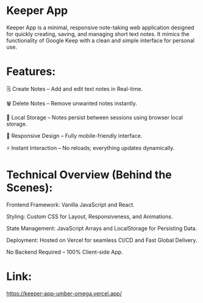 # Keeper App
Keeper App is a minimal, responsive note-taking web application designed for quickly creating, saving, and managing short text notes. It mimics the functionality of Google Keep with a clean and simple interface for personal use.


# Features:

🗒️ Create Notes – Add and edit text notes in Real-time.

🗑️ Delete Notes – Remove unwanted notes instantly.

💾 Local Storage – Notes persist between sessions using browser local storage.

📱 Responsive Design – Fully mobile-friendly interface.

⚡ Instant Interaction – No reloads; everything updates dynamically.

# Technical Overview (Behind the Scenes):

Frontend Framework: Vanilla JavaScript and React.

Styling: Custom CSS for Layout, Responsiveness, and Animations.

State Management: JavaScript Arrays and LocalStorage for Persisting Data.

Deployment: Hosted on Vercel for seamless CI/CD and Fast Global Delivery.

No Backend Required – 100% Client-side App.

# Link:
https://keeper-app-umber-omega.vercel.app/
